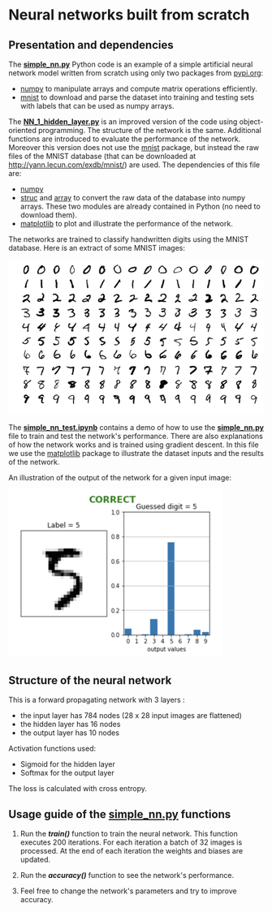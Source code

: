 # Neural networks built from scratch


Presentation and dependencies
--------

The **[simple_nn.py](simple_nn.py)** Python code is an example of a simple artificial neural network model
written from scratch using only two packages from [pypi.org](https://pypi.org/):
- [numpy](https://numpy.org/) to manipulate arrays and compute matrix operations efficiently.
- [mnist](https://pypi.org/project/mnist/) to download and parse the dataset into training and testing sets with labels that can be used as numpy arrays.

The **[NN_1_hidden_layer.py](NN_1_hidden_layer.py)** is an improved version of the code using object-oriented programming. The structure of the network is the same. Additional functions are introduced to evaluate the performance of the network. Moreover this version does not use the [mnist](https://pypi.org/project/mnist/) package, but instead the raw files of the MNIST database (that can be downloaded at http://yann.lecun.com/exdb/mnist/) are used. The dependencies of this file are:
- [numpy](https://numpy.org/)
- [struc](https://docs.python.org/3/library/struct.html) and [array](https://docs.python.org/3/library/array.html) to convert the raw data of the database into numpy arrays. These two modules are already contained in Python (no need to download them).
- [matplotlib](https://matplotlib.org) to plot and illustrate the performance of the network.

The networks are trained to classify handwritten digits using the MNIST database. Here is an extract of some MNIST images:

![](Images/MnistExamples.png)


The **[simple_nn_test.ipynb](simple_nn_test.ipynb)** contains a demo of how to use the **[simple_nn.py](simple_nn.py)** file to train and test the network's performance. There are also explanations of how the network works and is trained using gradient descent. In this file we use the [matplotlib](https://matplotlib.org) package to illustrate the dataset inputs and the results of the network.

An illustration of the output of the network for a given input image:

<img src="Images/OutputExample.png" width="422">


Structure of the neural network
--------

This is a forward propagating network with 3 layers :
- the input layer has 784 nodes (28 x 28 input images are flattened)
- the hidden layer has 16 nodes
- the output layer has 10 nodes

Activation functions used:
- Sigmoid for the hidden layer
- Softmax for the output layer

The loss is calculated with cross entropy.


Usage guide of the [simple_nn.py](simple_nn.py) functions
--------

1.  Run the ***train()*** function to train the neural network.
    This function executes 200 iterations.
    For each iteration a batch of 32 images is processed.
    At the end of each iteration the weights and biases are updated.
    
2.  Run the ***accuracy()*** function to see the network's performance.

3.  Feel free to change the network's parameters and try to improve accuracy.
